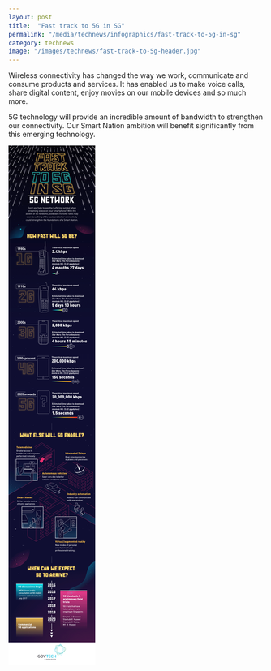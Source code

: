 ```yaml
---
layout: post
title:  "Fast track to 5G in SG"
permalink: "/media/technews/infographics/fast-track-to-5g-in-sg"
category: technews
image: "/images/technews/fast-track-to-5g-header.jpg"
---
```


Wireless connectivity has changed the way we work, communicate and consume products and services. It has enabled us to make voice calls, share digital content, enjoy movies on our mobile devices and so much more. 

5G technology will provide an incredible amount of bandwidth to strengthen our connectivity. Our Smart Nation ambition will benefit significantly from this emerging technology.

![Fast track to 5G in SG](/images/technews/Fast-Track-to-5G-in-Singapore-GovTech-Smart-Nation.png)
